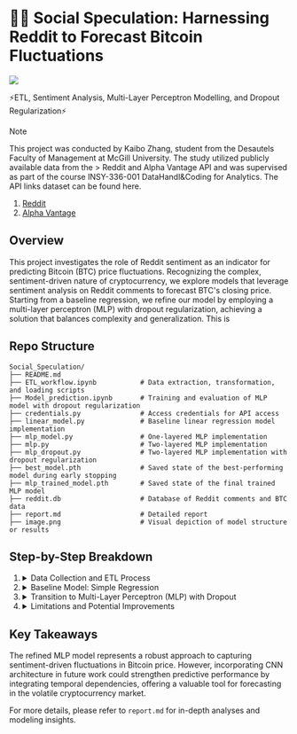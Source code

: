 # 📝🔗 Social Speculation: Harnessing Reddit to Forecast Bitcoin Fluctuations
![](https://img.shields.io/badge/python-3.10%2B-blue?logo=Python)

⚡ETL, Sentiment Analysis, Multi-Layer Perceptron Modelling, and Dropout Regularization⚡

> [!NOTE]
> This project was conducted by Kaibo Zhang, student from the Desautels Faculty of Management at McGill University. The study utilized publicly available data from the > Reddit and Alpha Vantage API and was supervised as part of the course INSY-336-001 DataHandl&Coding for Analytics. The API links dataset can be found here. 
>
> 1. [Reddit](https://developers.reddit.com/docs/api])
> 2. [Alpha Vantage](https://www.alphavantage.co/)

## Overview
This project investigates the role of Reddit sentiment as an indicator for predicting Bitcoin (BTC) price fluctuations. Recognizing the complex, sentiment-driven nature of cryptocurrency, we explore models that leverage sentiment analysis on Reddit comments to forecast BTC's closing price. Starting from a baseline regression, we refine our model by employing a multi-layer perceptron (MLP) with dropout regularization, achieving a solution that balances complexity and generalization. This is 

## Repo Structure
```
Social_Speculation/
├── README.md
├── ETL_workflow.ipynb           # Data extraction, transformation, and loading scripts
├── Model_prediction.ipynb       # Training and evaluation of MLP model with dropout regularization
├── credentials.py               # Access credentials for API access
├── linear_model.py              # Baseline linear regression model implementation
├── mlp_model.py                 # One-layered MLP implementation
├── mlp.py                       # Two-layered MLP implementation
├── mlp_dropout.py               # Two-layered MLP implementation with dropout regularization
├── best_model.pth               # Saved state of the best-performing model during early stopping
├── mlp_trained_model.pth        # Saved state of the final trained MLP model
├── reddit.db                    # Database of Reddit comments and BTC data
├── report.md                    # Detailed report
├── image.png                    # Visual depiction of model structure or results
```

## Step-by-Step Breakdown

1. <details>
    <summary>Data Collection and ETL Process</summary>

    - Data for this study was obtained from Reddit, focusing on BTC-related posts and comments. Sentiment scores were calculated using sentiment analysis to quantify public opinion.
    - Key preprocessing steps included:
        - Filtering and structuring Reddit data to ensure relevance and consistency.
        - Calculating sentiment polarity scores for each comment to assess public sentiment on BTC.

    **NOTE:** This process streamlined data preparation for subsequent analysis, ensuring that only relevant, clean data entered the modeling pipeline.

   </details>

2. <details>
    <summary>Baseline Model: Simple Regression</summary>

    - A foundational regression model was implemented to map sentiment scores to BTC's closing price directly.
    - This model assumed an immediate impact of sentiment on price, offering a straightforward but limited approach, primarily useful as a benchmark against more complex models.
    
    - **Challenges:** This approach showed limitations in handling intricate relationships and temporal dependencies.

   </details>

3. <details>
    <summary>Transition to Multi-Layer Perceptron (MLP) with Dropout</summary>

    - Observing underfitting with a single-layer MLP, a two-layer MLP structure with dropout regularization was introduced to enhance learning complexity while mitigating overfitting.
    - Dropout layers were added between hidden layers, randomly deactivating neurons during training to prevent over-reliance on specific nodes, which allowed the model to generalize better.

    - **Results:** This MLP structure demonstrated improved ability to capture sentiment-related patterns in BTC price fluctuations, balancing model complexity and generalization.

   </details>

4. <details>
    <summary>Limitations and Potential Improvements</summary>

    - **Limitations:** While the model performed well on short-term price fluctuations, it struggled to capture broader directional trends in BTC’s price due to the lack of temporal awareness in the current structure.
    - **Future Work:** To address this, a Convolutional Neural Network (CNN) approach for time-series data could be explored to capture both short- and long-term trends in BTC price by treating sentiment scores as one-dimensional sequences.

    - **Recommendation:** Implementing CNN could enhance the model's capacity to recognize temporal patterns, providing improved prediction accuracy for long-term trends.

   </details>

## Key Takeaways
The refined MLP model represents a robust approach to capturing sentiment-driven fluctuations in Bitcoin price. However, incorporating CNN architecture in future work could strengthen predictive performance by integrating temporal dependencies, offering a valuable tool for forecasting in the volatile cryptocurrency market.

For more details, please refer to `report.md` for in-depth analyses and modeling insights.
